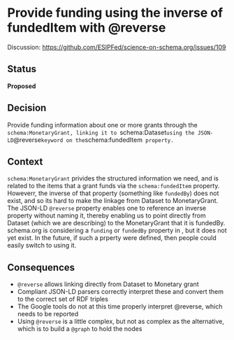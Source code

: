 # Provide funding using the inverse of fundedItem with @reverse

Discussion: https://github.com/ESIPFed/science-on-schema.org/issues/109

## Status ##

__Proposed__

## Decision ##

Provide funding information about one or more grants through the `schema:MonetaryGrant, linking it to `schema:Dataset` using the JSON-LD `@reverse` keyword on the `schema:fundedItem` property.`

## Context ##

`schema:MonetaryGrant` privides the structured information we need, and is related to the items that a grant funds via the `schema:fundedItem` property. Howeverr, the inverse of that property (something like `fundedBy`) does not exist, and so its hard to make the linkage from Dataset to MonetaryGrant. The JSON-LD `@reverse` property enables one to reference an inverse property without naming it, thereby enabling us to point directly from Dataset (which we are describing) to the MonetaryGrant that it is fundedBy. schema.org is considering a `funding` or `fundedBy` property in , but it does not yet exist. In the future, if such a prperty were defined, then people could easily switch to using it.

## Consequences ##

- `@reverse` allows linking directly from Dataset to Monetary grant
- Compliant JSON-LD parsers correctly interpret these and convert them to the correct set of RDF triples
- The Google tools do not at this time properly interpret @reverse, which needs to be reported
- Using `@reverse` is a little complex, but not as complex as the alternative, which is to build a `@graph` to hold the nodes

